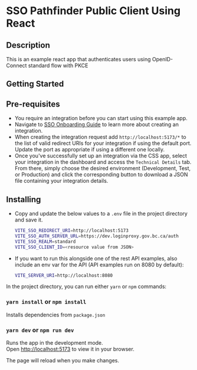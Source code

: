 # SSO Pathfinder Public Client Using React

## Description

This is an example react app that authenticates users using OpenID-Connect standard flow with PKCE

## Getting Started

## Pre-requisites

- You require an integration before you can start using this example app.
- Navigate to [SSO Onboarding Guide](https://github.com/bcgov/sso-keycloak/wiki/SSO-Onboarding) to learn more about creating an integration.
- When creating the integration request add `http://localhost:5173/*` to the list of valid redirect URIs for your integration if using the default port. Update the port as appropriate if using a different one locally.
- Once you've successfully set up an integration via the CSS app, select your integration in the dashboard and access the `Technical Details` tab. From there, simply choose the desired environment (Development, Test, or Production) and click the corresponding button to download a JSON file containing your integration details.

## Installing

- Copy and update the below values to a `.env` file in the project directory and save it.

  ```sh
  VITE_SSO_REDIRECT_URI=http://localhost:5173
  VITE_SSO_AUTH_SERVER_URL=https://dev.loginproxy.gov.bc.ca/auth
  VITE_SSO_REALM=standard
  VITE_SSO_CLIENT_ID=<resource value from JSON>
  ```

- If you want to run this alongside one of the rest API examples, also include an env var for the API (API examples run on 8080 by default):
  ```sh
  VITE_SERVER_URI=http://localhost:8080
  ```

In the project directory, you can run either `yarn` or `npm` commands:

### `yarn install` or `npm install`

Installs dependencies from `package.json`

### `yarn dev` or `npm run dev`

Runs the app in the development mode.\
Open [http://localhost:5173](http://localhost:5173) to view it in your browser.

The page will reload when you make changes.
